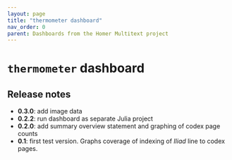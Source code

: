 ```yaml
---
layout: page
title: "thermometer dashboard"
nav_order: 0
parent: Dashboards from the Homer Multitext project
---
```


# `thermometer` dashboard


## Release notes


- **0.3.0**: add image data
- **0.2.2**: run dashboard as separate Julia project
- **0.2.0**: add summary overview statement and graphing of codex page counts
- **0.1**: first test version. Graphs coverage of indexing of *Iliad* line to codex pages.